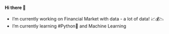 #### Hi there 👋
- I’m currently working on Financial Market with data - a lot of data! 📈💰📉
- I’m currently learning #Python🐍 and Machine Learning

   
<!--
**thiagoscavone/thiagoscavone** is a ✨ _special_ ✨ repository because its `README.md` (this file) appears on your GitHub profile.

Here are some ideas to get you started:




-->
